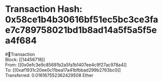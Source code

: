 
Transaction Hash: 0x58ce1b4b30616bf51ec5bc3ce3fae7c789758021bd1b8ad14a5f5a5f5ea4f684
====================================================================================
  
#💸Transaction  
Block: [[14456718]]  
From: [[0x0efc3e9c85691b2a5fa1b1407ee4c9f27ac978a4]]  
To: [[0xaf1931c20ee0c11bea17a41bfbbad299b2763bc0]]  
Transferred: 0.016167552362429508 Ether